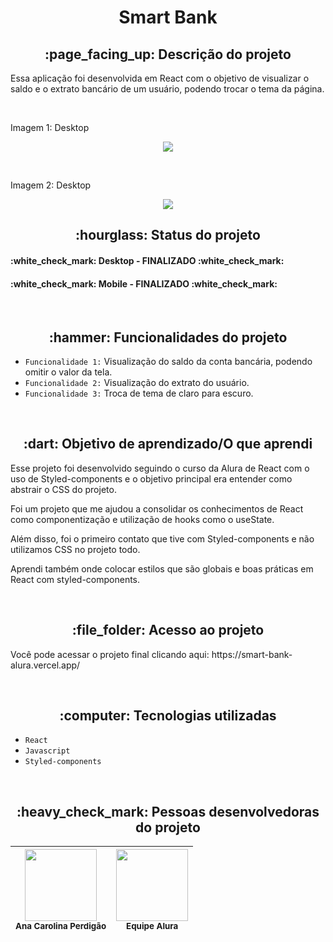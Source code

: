 <h1 align="center"> Smart Bank </h1>

<h2 align="center">:page_facing_up: Descrição do projeto </h2>
<p>Essa aplicação foi desenvolvida em React com o objetivo de visualizar o saldo e o extrato bancário de um usuário, podendo trocar o tema da página.</p>

<br>
<p>Imagem 1: Desktop</p>
<p align="center"><img src="https://user-images.githubusercontent.com/108142878/193311369-497f2f87-a342-41bb-972b-961d61cf7e89.png" width: 1000></p>

<br>
<p>Imagem 2: Desktop</p>
<p align="center"><img src="https://user-images.githubusercontent.com/108142878/193311381-5ef24e35-1ca8-4fc4-81cc-84b44eecfa2d.png" width: 1000></p>


<h2 align="center">:hourglass: Status do projeto </h2>
<h4> :white_check_mark: Desktop - FINALIZADO :white_check_mark: </h4>
<h4> :white_check_mark: Mobile - FINALIZADO :white_check_mark: </h4>
<br>

<h2 align="center">:hammer: Funcionalidades do projeto </h2>

- ``Funcionalidade 1:`` Visualização do saldo da conta bancária, podendo omitir o valor da tela.
- ``Funcionalidade 2:`` Visualização do extrato do usuário.
- ``Funcionalidade 3:`` Troca de tema de claro para escuro.


<br>
<h2 align="center"> :dart: Objetivo de aprendizado/O que aprendi </h2>
<p>Esse projeto foi desenvolvido seguindo o curso da Alura de React com o uso de Styled-components e o objetivo principal era entender como abstrair o CSS do projeto.</p>
<p>Foi um projeto que me ajudou a consolidar os conhecimentos de React como componentização e utilização de hooks como o useState.</p>
<p>Além disso, foi o primeiro contato que tive com Styled-components e não utilizamos CSS no projeto todo.</p>
<p>Aprendi também onde colocar estilos que são globais e boas práticas em React com styled-components.</p>


<br>
<h2 align="center"> :file_folder: Acesso ao projeto </h2>
<p> Você pode acessar o projeto final clicando aqui: https://smart-bank-alura.vercel.app/ </p>
<br>
<h2 align="center"> :computer: Tecnologias utilizadas </h2>

- ``React``
- ``Javascript``
- ``Styled-components``

<br>
<h2 align="center"> :heavy_check_mark: Pessoas desenvolvedoras do projeto </h2>

| <img src="https://user-images.githubusercontent.com/108142878/183316759-e46fcec3-8594-4aca-b030-66b1e07263e0.jpg" width=115><br><sub>Ana Carolina Perdigão</sub> |  <img src="https://user-images.githubusercontent.com/108142878/185829643-01d1fc55-a657-4966-a2a4-b06e3194a86c.png" width=115><br><sub>Equipe Alura</sub> |
| :---: | :---: |
